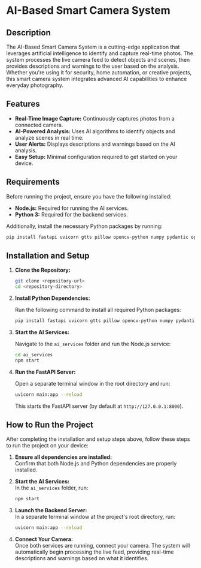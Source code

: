 
# AI-Based Smart Camera System

## Description

The AI-Based Smart Camera System is a cutting-edge application that leverages artificial intelligence to identify and capture real-time photos. The system processes the live camera feed to detect objects and scenes, then provides descriptions and warnings to the user based on the analysis. Whether you're using it for security, home automation, or creative projects, this smart camera system integrates advanced AI capabilities to enhance everyday photography.

## Features

- **Real-Time Image Capture:** Continuously captures photos from a connected camera.
- **AI-Powered Analysis:** Uses AI algorithms to identify objects and analyze scenes in real time.
- **User Alerts:** Displays descriptions and warnings based on the AI analysis.
- **Easy Setup:** Minimal configuration required to get started on your device.

## Requirements

Before running the project, ensure you have the following installed:

- **Node.js:** Required for running the AI services.
- **Python 3:** Required for the backend services.

Additionally, install the necessary Python packages by running:

```bash
pip install fastapi uvicorn gtts pillow opencv-python numpy pydantic openai requests pytest
```

## Installation and Setup

1. **Clone the Repository:**

   ```bash
   git clone <repository-url>
   cd <repository-directory>
   ```

2. **Install Python Dependencies:**

   Run the following command to install all required Python packages:

   ```bash
   pip install fastapi uvicorn gtts pillow opencv-python numpy pydantic openai requests pytest
   ```

3. **Start the AI Services:**

   Navigate to the `ai_services` folder and run the Node.js service:

   ```bash
   cd ai_services
   npm start
   ```

4. **Run the FastAPI Server:**

   Open a separate terminal window in the root directory and run:

   ```bash
   uvicorn main:app --reload
   ```

   This starts the FastAPI server (by default at `http://127.0.0.1:8000`).

## How to Run the Project

After completing the installation and setup steps above, follow these steps to run the project on your device:

1. **Ensure all dependencies are installed:**  
   Confirm that both Node.js and Python dependencies are properly installed.

2. **Start the AI Services:**  
   In the `ai_services` folder, run:

   ```bash
   npm start
   ```

3. **Launch the Backend Server:**  
   In a separate terminal window at the project's root directory, run:

   ```bash
   uvicorn main:app --reload
   ```

4. **Connect Your Camera:**  
   Once both services are running, connect your camera. The system will automatically begin processing the live feed, providing real-time descriptions and warnings based on what it identifies.


